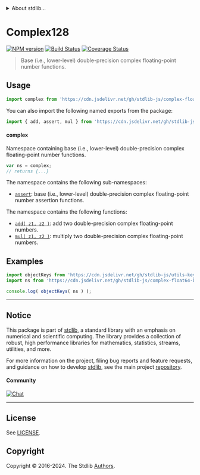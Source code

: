 <!--

@license Apache-2.0

Copyright (c) 2024 The Stdlib Authors.

Licensed under the Apache License, Version 2.0 (the "License");
you may not use this file except in compliance with the License.
You may obtain a copy of the License at

   http://www.apache.org/licenses/LICENSE-2.0

Unless required by applicable law or agreed to in writing, software
distributed under the License is distributed on an "AS IS" BASIS,
WITHOUT WARRANTIES OR CONDITIONS OF ANY KIND, either express or implied.
See the License for the specific language governing permissions and
limitations under the License.

-->


<details>
  <summary>
    About stdlib...
  </summary>
  <p>We believe in a future in which the web is a preferred environment for numerical computation. To help realize this future, we've built stdlib. stdlib is a standard library, with an emphasis on numerical and scientific computation, written in JavaScript (and C) for execution in browsers and in Node.js.</p>
  <p>The library is fully decomposable, being architected in such a way that you can swap out and mix and match APIs and functionality to cater to your exact preferences and use cases.</p>
  <p>When you use stdlib, you can be absolutely certain that you are using the most thorough, rigorous, well-written, studied, documented, tested, measured, and high-quality code out there.</p>
  <p>To join us in bringing numerical computing to the web, get started by checking us out on <a href="https://github.com/stdlib-js/stdlib">GitHub</a>, and please consider <a href="https://opencollective.com/stdlib">financially supporting stdlib</a>. We greatly appreciate your continued support!</p>
</details>

# Complex128

[![NPM version][npm-image]][npm-url] [![Build Status][test-image]][test-url] [![Coverage Status][coverage-image]][coverage-url] <!-- [![dependencies][dependencies-image]][dependencies-url] -->

> Base (i.e., lower-level) double-precision complex floating-point number functions.



<section class="usage">

## Usage

```javascript
import complex from 'https://cdn.jsdelivr.net/gh/stdlib-js/complex-float64-base@deno/mod.js';
```

You can also import the following named exports from the package:

```javascript
import { add, assert, mul } from 'https://cdn.jsdelivr.net/gh/stdlib-js/complex-float64-base@deno/mod.js';
```

#### complex

Namespace containing base (i.e., lower-level) double-precision complex floating-point number functions.

```javascript
var ns = complex;
// returns {...}
```

The namespace contains the following sub-namespaces:

<!-- <toc pattern="+(assert)"> -->

<div class="namespace-toc">

-   <span class="signature">[`assert`][@stdlib/complex/float64/base/assert]</span><span class="delimiter">: </span><span class="description">base (i.e., lower-level) double-precision complex floating-point number assertion functions.</span>

</div>

<!-- </toc> -->

The namespace contains the following functions:

<!-- <toc pattern="*"> -->

<div class="namespace-toc">

-   <span class="signature">[`add( z1, z2 )`][@stdlib/complex/float64/base/add]</span><span class="delimiter">: </span><span class="description">add two double-precision complex floating-point numbers.</span>
-   <span class="signature">[`mul( z1, z2 )`][@stdlib/complex/float64/base/mul]</span><span class="delimiter">: </span><span class="description">multiply two double-precision complex floating-point numbers.</span>

</div>

<!-- </toc> -->

</section>

<!-- /.usage -->

<!-- Package notes. Make sure to keep an empty line after the `section` element and another before the `/section` close. -->

<section class="notes">

</section>

<!-- /.notes -->

<section class="examples">

## Examples

<!-- TODO: better examples -->

<!-- eslint no-undef: "error" -->

```javascript
import objectKeys from 'https://cdn.jsdelivr.net/gh/stdlib-js/utils-keys@deno/mod.js';
import ns from 'https://cdn.jsdelivr.net/gh/stdlib-js/complex-float64-base@deno/mod.js';

console.log( objectKeys( ns ) );
```

</section>

<!-- /.examples -->

<!-- Section for related `stdlib` packages. Do not manually edit this section, as it is automatically populated. -->

<section class="related">

</section>

<!-- /.related -->

<!-- Section for all links. Make sure to keep an empty line after the `section` element and another before the `/section` close. -->


<section class="main-repo" >

* * *

## Notice

This package is part of [stdlib][stdlib], a standard library with an emphasis on numerical and scientific computing. The library provides a collection of robust, high performance libraries for mathematics, statistics, streams, utilities, and more.

For more information on the project, filing bug reports and feature requests, and guidance on how to develop [stdlib][stdlib], see the main project [repository][stdlib].

#### Community

[![Chat][chat-image]][chat-url]

---

## License

See [LICENSE][stdlib-license].


## Copyright

Copyright &copy; 2016-2024. The Stdlib [Authors][stdlib-authors].

</section>

<!-- /.stdlib -->

<!-- Section for all links. Make sure to keep an empty line after the `section` element and another before the `/section` close. -->

<section class="links">

[npm-image]: http://img.shields.io/npm/v/@stdlib/complex-float64-base.svg
[npm-url]: https://npmjs.org/package/@stdlib/complex-float64-base

[test-image]: https://github.com/stdlib-js/complex-float64-base/actions/workflows/test.yml/badge.svg?branch=v0.1.1
[test-url]: https://github.com/stdlib-js/complex-float64-base/actions/workflows/test.yml?query=branch:v0.1.1

[coverage-image]: https://img.shields.io/codecov/c/github/stdlib-js/complex-float64-base/main.svg
[coverage-url]: https://codecov.io/github/stdlib-js/complex-float64-base?branch=main

<!--

[dependencies-image]: https://img.shields.io/david/stdlib-js/complex-float64-base.svg
[dependencies-url]: https://david-dm.org/stdlib-js/complex-float64-base/main

-->

[chat-image]: https://img.shields.io/gitter/room/stdlib-js/stdlib.svg
[chat-url]: https://app.gitter.im/#/room/#stdlib-js_stdlib:gitter.im

[stdlib]: https://github.com/stdlib-js/stdlib

[stdlib-authors]: https://github.com/stdlib-js/stdlib/graphs/contributors

[umd]: https://github.com/umdjs/umd
[es-module]: https://developer.mozilla.org/en-US/docs/Web/JavaScript/Guide/Modules

[deno-url]: https://github.com/stdlib-js/complex-float64-base/tree/deno
[deno-readme]: https://github.com/stdlib-js/complex-float64-base/blob/deno/README.md
[umd-url]: https://github.com/stdlib-js/complex-float64-base/tree/umd
[umd-readme]: https://github.com/stdlib-js/complex-float64-base/blob/umd/README.md
[esm-url]: https://github.com/stdlib-js/complex-float64-base/tree/esm
[esm-readme]: https://github.com/stdlib-js/complex-float64-base/blob/esm/README.md
[branches-url]: https://github.com/stdlib-js/complex-float64-base/blob/main/branches.md

[stdlib-license]: https://raw.githubusercontent.com/stdlib-js/complex-float64-base/main/LICENSE

<!-- <toc-links> -->

[@stdlib/complex/float64/base/add]: https://github.com/stdlib-js/complex-float64-base-add/tree/deno

[@stdlib/complex/float64/base/mul]: https://github.com/stdlib-js/complex-float64-base-mul/tree/deno

[@stdlib/complex/float64/base/assert]: https://github.com/stdlib-js/complex-float64-base-assert/tree/deno

<!-- </toc-links> -->

</section>

<!-- /.links -->
